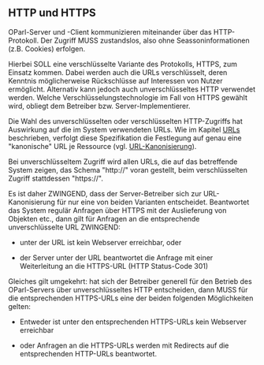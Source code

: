 HTTP und HTTPS
--------------

OParl-Server und -Client kommunizieren miteinander über das HTTP-Protokoll.
Der Zugriff MUSS zustandslos, also ohne Seassoninformationen (z.B. Cookies)
erfolgen.

Hierbei SOLL eine verschlüsselte Variante des Protokolls, HTTPS,
zum Einsatz kommen. Dabei werden auch die URLs verschlüsselt,
deren Kenntnis möglicherweise Rückschlüsse auf Interessen von Nutzer
ermöglicht. Alternativ kann jedoch auch unverschlüsseltes
HTTP verwendet werden. Welche Verschlüsselungstechnologie im Fall von
HTTPS gewählt wird, obliegt dem Betreiber bzw. Server-Implementierer.

Die Wahl des unverschlüsselten oder verschlüsselten HTTP-Zugriffs hat
Auswirkung auf die im System verwendeten URLs. Wie im Kapitel [URLs](#urls)
beschrieben, verfolgt diese Spezifikation die Festlegung auf genau eine 
"kanonische" URL je Ressource (vgl. [URL-Kanonisierung](#url_kanonisierung)).

Bei unverschlüsseltem Zugriff wird allen URLs, die auf das betreffende System
zeigen, das Schema "http://" voran gestellt, beim verschlüsselten Zugriff
stattdessen "https://".

Es ist daher ZWINGEND, dass der Server-Betreiber sich zur URL-Kanonisierung 
für nur eine von beiden Varianten entscheidet. Beantwortet das System regulär
Anfragen über HTTPS mit der Auslieferung von Objekten etc., dann gilt für
Anfragen an die entsprechende unverschlüsselte URL ZWINGEND:

* unter der URL ist kein Webserver erreichbar, oder

* der Server unter der URL beantwortet die Anfrage mit einer Weiterleitung
  an die HTTPS-URL (HTTP Status-Code 301)

Gleiches gilt umgekehrt: hat sich der Betreiber generell für den Betrieb des
OParl-Servers über unverschlüsseltes HTTP entscheiden, dann MUSS für die
entsprechenden HTTPS-URLs eine der beiden folgenden Möglichkeiten gelten:

* Entweder ist unter den entsprechenden HTTPS-URLs kein Webserver erreichbar

* oder Anfragen an die HTTPS-URLs werden mit Redirects auf die entsprechenden
  HTTP-URLs beantwortet.
